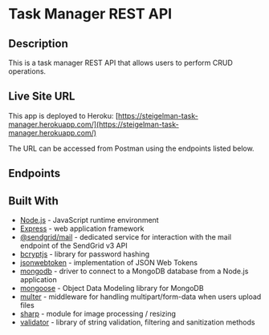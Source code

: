 # Task Manager REST API

## Description
This is a task manager REST API that allows users to perform CRUD operations.

## Live Site URL
This app is deployed to Heroku: 
[https://steigelman-task-manager.herokuapp.com/](https://steigelman-task-manager.herokuapp.com/)

The URL can be accessed from Postman using the endpoints listed below.

## Endpoints


## Built With
* [Node.js](https://nodejs.org/en/) - JavaScript runtime environment
* [Express](https://expressjs.com/) - web application framework
* [@sendgrid/mail](https://www.npmjs.com/package/@sendgrid/mail) - dedicated service for interaction with the mail endpoint of the SendGrid v3 API
* [bcryptjs](https://www.npmjs.com/package/bcryptjs) - library for password hashing
* [jsonwebtoken](https://www.npmjs.com/package/jsonwebtoken) - implementation of JSON Web Tokens
* [mongodb](https://www.npmjs.com/package/mongodb) - driver to connect to a MongoDB database from a Node.js application
* [mongoose](https://www.npmjs.com/package/mongoose) - Object Data Modeling library for MongoDB
* [multer](https://www.npmjs.com/package/multer) - middleware for handling multipart/form-data when users upload files
* [sharp](https://www.npmjs.com/package/sharp) - module for image processing / resizing
* [validator](https://www.npmjs.com/package/validator/v/0.2.1) - library of string validation, filtering and sanitization methods

